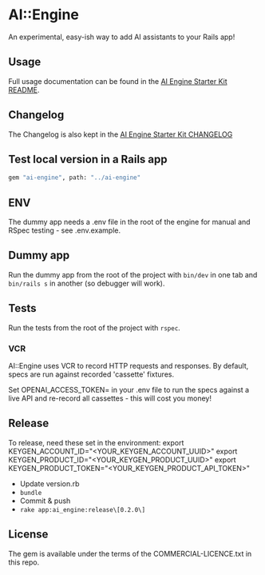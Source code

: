 # AI::Engine

An experimental, easy-ish way to add AI assistants to your Rails app!

## Usage

Full usage documentation can be found in the [AI Engine Starter Kit README](https://github.com/alexrudall/ai-engine-starter-kit).

## Changelog

The Changelog is also kept in the [AI Engine Starter Kit CHANGELOG](https://github.com/alexrudall/ai-engine-starter-kit/blob/main/CHANGELOG.md)

## Test local version in a Rails app

```bash
gem "ai-engine", path: "../ai-engine"
```

## ENV

The dummy app needs a .env file in the root of the engine for manual and RSpec testing - see .env.example.

## Dummy app

Run the dummy app from the root of the project with `bin/dev` in one tab and `bin/rails s` in another (so debugger will work).

## Tests

Run the tests from the root of the project with `rspec`.

### VCR

AI::Engine uses VCR to record HTTP requests and responses. By default, specs are run against recorded 'cassette' fixtures.

Set OPENAI_ACCESS_TOKEN= in your .env file to run the specs against a live API and re-record all cassettes - this will cost you money!

## Release

To release, need these set in the environment:
export KEYGEN_ACCOUNT_ID="<YOUR_KEYGEN_ACCOUNT_UUID>"
export KEYGEN_PRODUCT_ID="<YOUR_KEYGEN_PRODUCT_UUID>"
export KEYGEN_PRODUCT_TOKEN="<YOUR_KEYGEN_PRODUCT_API_TOKEN>"

- Update version.rb
- `bundle`
- Commit & push
- `rake app:ai_engine:release\[0.2.0\]`

## License

The gem is available under the terms of the COMMERCIAL-LICENCE.txt in this repo.
